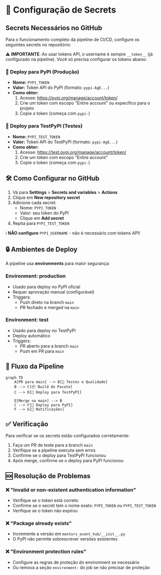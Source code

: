 # 🔐 Configuração de Secrets

## Secrets Necessários no GitHub

Para o funcionamento completo da pipeline de CI/CD, configure os seguintes secrets no repositório:

⚠️ **IMPORTANTE**: Ao usar tokens API, o username é sempre `__token__` (já configurado na pipeline). Você só precisa configurar os tokens abaixo:

### 🚀 **Deploy para PyPI (Produção)**
- **Nome:** `PYPI_TOKEN`
- **Valor:** Token API do PyPI (formato: `pypi-AgE...`)
- **Como obter:**
  1. Acesse: https://pypi.org/manage/account/token/
  2. Crie um token com escopo "Entire account" ou específico para o projeto
  3. Copie o token (começa com `pypi-`)

### 🧪 **Deploy para TestPyPI (Testes)**
- **Nome:** `PYPI_TEST_TOKEN`
- **Valor:** Token API do TestPyPI (formato: `pypi-AgE...`)
- **Como obter:**
  1. Acesse: https://test.pypi.org/manage/account/token/
  2. Crie um token com escopo "Entire account"
  3. Copie o token (começa com `pypi-`)

## 🛠️ Como Configurar no GitHub

1. Vá para **Settings** > **Secrets and variables** > **Actions**
2. Clique em **New repository secret**
3. Adicione cada secret:
   - Nome: `PYPI_TOKEN`
   - Valor: seu token do PyPI
   - Clique em **Add secret**
4. Repita para `PYPI_TEST_TOKEN`

ℹ️ **NÃO configure** `PYPI_USERNAME` - não é necessário com tokens API!

## 🔒 Ambientes de Deploy

A pipeline usa **environments** para maior segurança:

### **Environment: production**
- Usado para deploy no PyPI oficial
- Requer aprovação manual (configurável)
- Triggers:
  - Push direto na branch `main`
  - PR fechado e merged na `main`

### **Environment: test**
- Usado para deploy no TestPyPI
- Deploy automático
- Triggers:
  - PR aberto para a branch `main`
  - Push em PR para `main`

## 🚦 Fluxo da Pipeline

```mermaid
graph TD
    A[PR para main] --> B[🧪 Testes e Qualidade]
    B --> C[📦 Build do Pacote]
    C --> D[🧪 Deploy para TestPyPI]
    
    E[Merge na main] --> B
    C --> F[🚀 Deploy para PyPI]
    F --> G[📢 Notificações]
```

## ✅ Verificação

Para verificar se os secrets estão configurados corretamente:

1. Faça um PR de teste para a branch `main`
2. Verifique se a pipeline executa sem erros
3. Confirme se o deploy para TestPyPI funcionou
4. Após merge, confirme se o deploy para PyPI funcionou

## 🆘 Resolução de Problemas

### ❌ "Invalid or non-existent authentication information"
- Verifique se o token está correto
- Confirme se o secret tem o nome exato: `PYPI_TOKEN` ou `PYPI_TEST_TOKEN`
- Verifique se o token não expirou

### ❌ "Package already exists"
- Incremente a versão em `mentors_event_hub/__init__.py`
- O PyPI não permite sobrescrever versões existentes

### ❌ "Environment protection rules"
- Configure as regras de proteção do environment se necessário
- Ou remova a seção `environment:` do job se não precisar de proteção